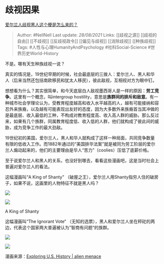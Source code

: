 # 歧视因果
[爱尔兰人歧视黑人这个梗是怎么来的？](https://www.zhihu.com/question/315403378/answer/628208883)


> Author: #NellNell 
Last update: *28/08/2021* 
Links: [[歧视之源]] [[歧视的自由]] [[不歧视]] [[反歧视政令]] [[偏见与歧视]] [[消除歧视]] [[种族歧视]]
Tags: #人性与心理HumanityAndPsychology #社科Social-Science #世界历史World-History 

  

不是。哪有天生种族歧视一说？

真实的情况是，19世纪早期的时候，社会最底层的三拨人：爱尔兰人、黑人和华人（后来当然还包括南欧移民和犹太人移民），彼此敌视，互相视对方为眼中钉。

想想看为什么？其实很简单，和今天底层白人敌视墨西哥人是一样的原因：**劳工竞争**。这里有一个概念，叫intergroup hostility，意思是**族群间的排斥和敌意**。有一种城市社会学理论认为，受教育程度越高和收入水平越高的人，越有可能接纳和容忍外来族裔，以及越有可能表现出友好的态度，因为大多数外来族裔首当其冲做的是最底层、收入最低的工种，不构成对教育程度高、收入高人群的威胁。那么反过来，如果有几个族群，同属教育程度低、收入低的人群，他们就构成了彼此间的威胁，成为竞争工作的最大劲敌。

19世纪初的美国，爱尔兰人，黑人和华人就构成了这样一种局面，共同竞争数量有限的低收入工作。而1882年通过的“美国排华法案”就是被同为劳工阶层的爱尔兰人煽动起来的，他们的主要理由是华人“苦力”（coolies）压低了底薪价格。

至于说爱尔兰人和黑人的关系，也没好到哪去，看看这些漫画吧，这是当时社会上普遍对爱尔兰人的看法。

这幅漫画叫“A King of Shanty” （破屋之王），爱尔兰人用Shanty指穷人住的破房子，如果不说，这画里的人物特征不就是黑人吗？

![](https://pic3.zhimg.com/50/v2-c7aac899894f6b8fad4150099e57edb6_720w.jpg?source=c8b7c179)

![](https://pic3.zhimg.com/80/v2-c7aac899894f6b8fad4150099e57edb6_720w.jpg?source=c8b7c179)

A King of Shanty

这幅漫画叫“The Ignorant Vote“ （无知的选票），黑人和爱尔兰人坐在秤砣的两边，代表这个国家两大普遍被认为”智商有问题“的族群。

![](https://pic1.zhimg.com/50/v2-3fa37e74f3aa9ca3f94eff2ff987d66e_720w.jpg?source=c8b7c179)

![](https://pic1.zhimg.com/80/v2-3fa37e74f3aa9ca3f94eff2ff987d66e_720w.jpg?source=c8b7c179)

  

漫画来源：[Exploring U.S. History | alien menace](https://link.zhihu.com/?target=http%3A//chnm.gmu.edu/exploring/19thcentury/alienmenace/pop_attention.html)